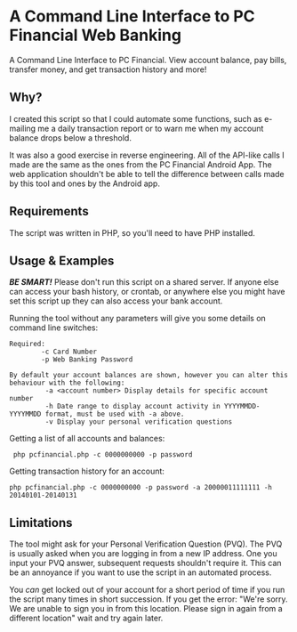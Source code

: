 A Command Line Interface to PC Financial Web Banking
===============
A Command Line Interface to PC Financial. View account balance, pay bills, transfer money, and get transaction history and more!

## Why?
I created this script so that I could automate some functions, such as e-mailing me a daily transaction report or to warn me when my account balance drops below a threshold.

It was also a good exercise in reverse engineering. All of the API-like calls I made are the same as the ones from the PC Financial Android App. The web application shouldn't be able to tell the difference between calls made by this tool and ones by the Android app.

## Requirements
The script was written in PHP, so you'll need to have PHP installed.

## Usage & Examples

***BE SMART!*** Please don't run this script on a shared server. If anyone else can access your bash history, or crontab, or anywhere else you might have set this script up they can also access your bank account.

Running the tool without any parameters will give you some details on command line switches:

```
Required:
        -c Card Number
        -p Web Banking Password

By default your account balances are shown, however you can alter this behaviour with the following:
         -a <account number> Display details for specific account number
         -h Date range to display account activity in YYYYMMDD-YYYYMMDD format, must be used with -a above.
         -v Display your personal verification questions
```

Getting a list of all accounts and balances:

``` php pcfinancial.php -c 0000000000 -p password```

Getting transaction history for an account:

```php pcfinancial.php -c 0000000000 -p password -a 20000011111111 -h 20140101-20140131```

## Limitations
The tool might ask for your Personal Verification Question (PVQ). The PVQ is usually asked when you are logging in from a new IP address. One you input your PVQ answer, subsequent requests shouldn't require it. This can be an annoyance if you want to use the script in an automated process.

You *can* get locked out of your account for a short period of time if you run the script many times in short succession. If you get the error: "We're sorry. We are unable to sign you in from this location. Please sign in again from a different location" wait and try again later.